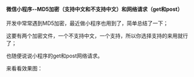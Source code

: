 #### 微信小程序--MD5加密（支持中文和不支持中文）和网络请求（get和post）

开发中常常遇到MD5加密，最近做小程序也用到了，简单总结了一下；

这要有两个加密文件，一个不支持中文，一个支持，所以你选择支持的来用就行了；

也随便说说小程序的get和post网络请求。

来看看效果图：

<p>&nbsp;&nbsp; <img alt="" src="https://images2017.cnblogs.com/blog/1041439/201801/1041439-20180130173746171-352340053.gif"></p> 

   
